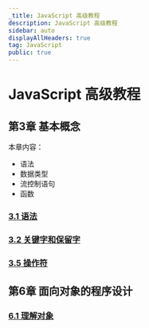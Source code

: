 ```yaml
---
_title: JavaScript 高级教程
description: JavaScript 高级教程
sidebar: auto
displayAllHeaders: true
tag: JavaScript
public: true
---
```


# JavaScript 高级教程

## 第3章 基本概念

本章内容：

- 语法
- 数据类型
- 流控制语句
- 函数

### [3.1 语法](./03/01.syntax.md)
### [3.2 关键字和保留字](./03/02.keyword-reserved-word.md)
### [3.5 操作符](./03/05.operators.md)

## 第6章 面向对象的程序设计

### [6.1 理解对象](./06/01.object.md)